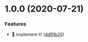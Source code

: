 # 1.0.0 (2020-07-21)


### Features

* 🎸 implement it! ([dd91b20](https://github.com/suin/email-data/commit/dd91b20553bebbef451ea14dc5208637c4fd4235))
